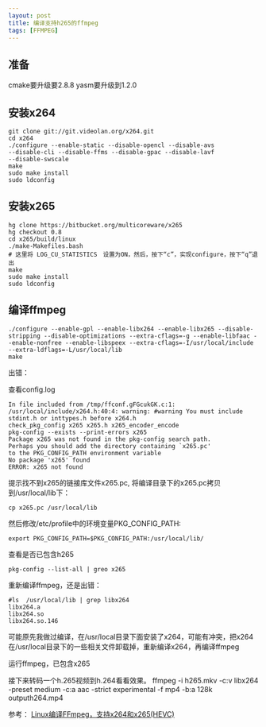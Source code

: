 ```yaml
---
layout: post
title: 编译支持h265的ffmpeg
tags: [FFMPEG]
---
```


## 准备

cmake要升级要2.8.8 yasm要升级到1.2.0

<!-- more -->

## 安装x264

```
git clone git://git.videolan.org/x264.git
cd x264
./configure --enable-static --disable-opencl --disable-avs
--disable-cli --disable-ffms --disable-gpac --disable-lavf
--disable-swscale
make
sudo make install
sudo ldconfig
```

## 安装x265

```
hg clone https://bitbucket.org/multicoreware/x265
hg checkout 0.8
cd x265/build/linux
./make-Makefiles.bash
# 这里将 LOG_CU_STATISTICS　设置为ON，然后，按下“c”，实现configure，按下“q”退出
make
sudo make install
sudo ldconfig
```

## 编译ffmpeg

```
./configure --enable-gpl --enable-libx264 --enable-libx265 --disable-stripping --disable-optimizations --extra-cflags=-g --enable-libfaac --enable-nonfree --enable-libspeex --extra-cflags=-I/usr/local/include --extra-ldflags=-L/usr/local/lib
make
```

出错：
<img src="http://mufool.qiniudn.com/ffmpeg/h265-1.png" alt="">

查看config.log

```
In file included from /tmp/ffconf.gFGcukGK.c:1:
/usr/local/include/x264.h:40:4: warning: #warning You must include stdint.h or inttypes.h before x264.h
check_pkg_config x265 x265.h x265_encoder_encode
pkg-config --exists --print-errors x265
Package x265 was not found in the pkg-config search path.
Perhaps you should add the directory containing `x265.pc'
to the PKG_CONFIG_PATH environment variable
No package 'x265' found
ERROR: x265 not found
```

提示找不到x265的链接库文件x265.pc, 将编译目录下的x265.pc拷贝到/usr/local/lib下：

```
cp x265.pc /usr/local/lib
```

然后修改/etc/profile中的环境变量PKG_CONFIG_PATH:

```
export PKG_CONFIG_PATH=$PKG_CONFIG_PATH:/usr/local/lib/
```

查看是否已包含h265

```
pkg-config --list-all | greo x265
```

重新编译ffmpeg，还是出错：
<img src="http://mufool.qiniudn.com/ffmpeg/h265-2.png" alt="">

```
#ls  /usr/local/lib | grep libx264
libx264.a
libx264.so
libx264.so.146 
```

可能原先我做过编译，在/usr/local目录下面安装了x264，可能有冲突，把x264在/usr/local目录下的一些相关文件卸载掉，重新编译x264，再编译ffmpeg

运行ffmpeg，已包含x265
<img src="http://mufool.qiniudn.com/ffmpeg/h265-3.png" alt="">

 
接下来转码一个h.265视频到h.264看看效果。
ffmpeg -i h265.mkv -c:v libx264 -preset medium -c:a aac -strict experimental -f mp4 -b:a 128k outputh264.mp4

参考：
[Linux编译FFmpeg，支持x264和x265(HEVC)](http://scateu.me/2014/03/06/compile-ffmpeg-on-linux-with-x264-and-x265-support.html)
